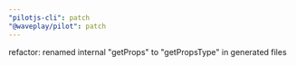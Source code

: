 ```yaml
---
"pilotjs-cli": patch
"@waveplay/pilot": patch
---
```


refactor: renamed internal "getProps" to "getPropsType" in generated files
